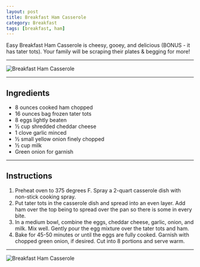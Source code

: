 ```yaml
---
layout: post
title: Breakfast Ham Casserole
category: Breakfast
tags: [breakfast, ham]
---
```


Easy Breakfast Ham Casserole is cheesy, gooey, and delicious (BONUS - it has tater tots). Your family will be scraping their plates & begging for more!

---

![Breakfast Ham Casserole](https://blogger.googleusercontent.com/img/a/AVvXsEgM_k94i0O3QqxqRFQwUg9YE5OhXgxpPtrhs8FOnWOr-J_orxmPaCNZV6c8HhDYvS4Tv4aANrzzonvEZjen8i4L6VxO6VUwmyUHuQeAAX0pg0M6P7vYeEbFzAhh0eMeu5kTnP712EAypb-llWWFQ_Ws09wdZqa_QUwMeiaKtoCqT3MmwhZTv0R2WRlo)

---

Ingredients
-------------------

* 8 ounces cooked ham chopped
* 16 ounces bag frozen tater tots
* 8 eggs lightly beaten
* ½ cup shredded cheddar cheese
* 1 clove garlic minced
* ½ small yellow onion finely chopped
* ½ cup milk
* Green onion for garnish

---

Instructions
-------------------

1. Preheat oven to 375 degrees F. Spray a 2-quart casserole dish with non-stick cooking spray.
2. Put tater tots in the casserole dish and spread into an even layer. Add ham over the top being to spread over the pan so there is some in every bite.
3. In a medium bowl, combine the eggs, cheddar cheese, garlic, onion, and milk. Mix well. Gently pour the egg mixture over the tater tots and ham.
4. Bake for 45-50 minutes or until the eggs are fully cooked. Garnish with chopped green onion, if desired. Cut into 8 portions and serve warm.

---

![Breakfast Ham Casserole](https://blogger.googleusercontent.com/img/a/AVvXsEij2F_d9Mc7aZopARXNBRYoj3w0f716YAz6sUJ8eSki5bvDrVHeMTxQ2u8AC1K8b7IpLg_ctjymbRG_TbvNqyN3BBkc3Hgyxh2K7gaNkLvlcVsl00Z4xs_Lrcp5FTmtz2LXvMkQaRmMn0R930Q3DB-mX1vl05SiBgFxSHzdlkDWoGmxv6dPhSxIeHOz)
